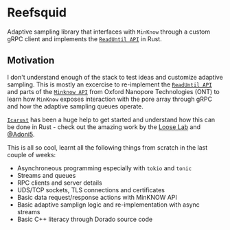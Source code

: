 # Reefsquid

Adaptive sampling library that interfaces with `MinKnow` through a custom gRPC client and implements the [`ReadUntil API`](https://github.com/nanoporetech/read_until_api) in Rust.

## Motivation

I don't understand enough of the stack to test ideas and customize adaptive sampling. This is mostly an excercise to re-implement the [`ReadUntil API`](https://github.com/nanoporetech/read_until_api) and parts of the [`Minknow API`](https://github.com/nanoporetech/minknow_api/tree/master/proto/minknow_api) from Oxford Nanopore Technologies (ONT) to learn how `MinKnow` exposes interaction with the pore array through gRPC and how the adaptive sampling queues operate.

[`Icarust`](https://github.com/LooseLab/Icarust) has been a huge help to get started and understand how this can be done in Rust - check out the amazing work by the [Loose Lab](https://github.com/LooseLab) and [@Adoni5](https://github.com/Adoni5).

This is all so cool, learnt all the following things from scratch in the last couple of weeks:

* Asynchroneous programming especially with `tokio` and `tonic`
* Streams and queues
* RPC clients and server details
* UDS/TCP sockets, TLS connections and certificates
* Basic data request/response actions with MinKNOW API
* Basic adaptive samplign logic and re-implementation with async streams
* Basic C++ literacy through Dorado source code
